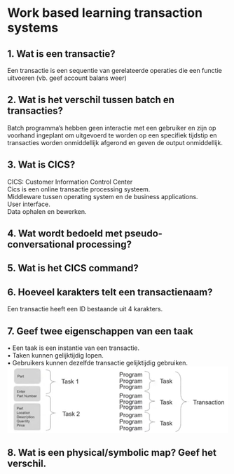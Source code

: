 # Work based learning transaction systems
## 1. Wat is een transactie?
Een transactie is een sequentie van gerelateerde operaties die een functie uitvoeren (vb. geef account balans weer)

## 2. Wat is het verschil tussen batch en transacties?
Batch programma’s hebben geen interactie met een gebruiker en zijn op voorhand ingeplant om uitgevoerd te worden op een specifiek tijdstip en transacties worden onmiddellijk afgerond en geven de output onmiddellijk.  

## 3. Wat is CICS?
CICS: Customer Information Control Center  
Cics is een online transactie processing systeem.   
Middleware tussen operating system en de business applications.  
User interface.  
Data ophalen en bewerken.  

## 4. Wat wordt bedoeld met pseudo-conversational processing?


## 5. Wat is het CICS command?


## 6. Hoeveel karakters telt een transactienaam?
Een transactie heeft een ID bestaande uit 4 karakters.  

## 7. Geef twee eigenschappen van een taak
•	Een taak is een instantie van een transactie.  
•	Taken kunnen gelijktijdig lopen.  
•	Gebruikers kunnen dezelfde transactie gelijktijdig gebruiken.     
![transaction](/images/transaction.png)

## 8. Wat is een physical/symbolic map? Geef het verschil.

